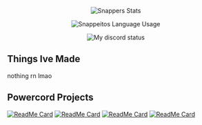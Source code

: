 </p>
<p align="center">
  <img align="center" src="https://github-readme-stats.vercel.app/api?username=snapperito&theme=material-palenight&show_icons=true" alt="Snappers Stats">

</p>
<p align="center">
  <img align="center" src="https://github-readme-stats.vercel.app/api/top-langs/?username=snapperito&theme=material-palenight&layout=compact" alt="Snappeitos Language Usage">

</p>
<p align="center">
  <img align="center" src="https://gt.bigdumb.gq/api/badge/431883840483491850?color1=292D3D&color2=292D3D&textcolor=AD82CC&font=Arial" alt="My discord status">

## Things Ive Made
nothing rn lmao
## Powercord Projects
[![ReadMe Card](https://github-readme-stats.vercel.app/api/pin/?username=snapperito&repo=Dark-Discord&theme=material-palenight)](https://github.com/Snapperito/Dark-Discord)
[![ReadMe Card](https://github-readme-stats.vercel.app/api/pin/?username=snapperito&repo=Settings-Icons&theme=material-palenight)](https://github.com/Snapperito/Settings-Icons)
[![ReadMe Card](https://github-readme-stats.vercel.app/api/pin/?username=snapperito&repo=CSS-Snippets&theme=material-palenight)](https://github.com/Snapperito/CSS-Snippets)
[![ReadMe Card](https://github-readme-stats.vercel.app/api/pin/?username=snapperito&repo=RemindMe&theme=material-palenight)](https://github.com/Snapperito/RemindMe)
